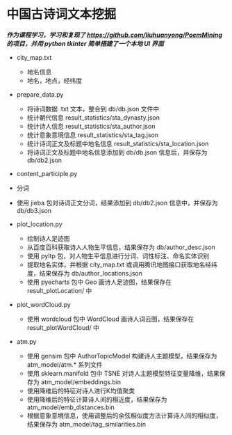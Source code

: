 # 中国古诗词文本挖掘

***作为课程学习，学习和复现了 https://github.com/liuhuanyong/PoemMining 的项目，并用 python tkinter 简单搭建了一个本地 UI 界面***

* city_map.txt
  * 地名信息
  * 地名，地点，经纬度
  
* prepare_data.py
  * 将诗词数据 .txt 文本，整合到 db/db.json 文件中
  * 统计朝代信息 result_statistics/sta_dynasty.json
  * 统计诗人信息 result_statistics/sta_author.json
  * 统计意象意境信息 result_statistics/sta_tag.json
  * 统计诗词正文及标题中地名信息 result_statistics/sta_location.json
  * 将诗词正文及标题中地名信息添加到 db/db.json 信息后，并保存为 db/db2.json
  
 * content_participle.py
  * 分词
  * 使用 jieba 包对诗词正文分词，结果添加到 db/db2.json 信息中，并保存为 db/db3.json	
  
* plot_location.py
  * 绘制诗人足迹图
  * 从百度百科获取诗人人物生平信息，结果保存为 db/author_desc.json
  * 使用 pyltp 包，对人物生平信息进行分词、词性标注、命名实体识别
  * 提取地名实体，并根据 city_map.txt 或调用腾讯地图接口获取地名经纬度，结果保存为 db/author_locations.json
  * 使用 pyecharts 包中 Geo 画诗人足迹图，结果保存在 result_plotLocation/ 中
  
* plot_wordCloud.py
  * 使用 wordcloud 包中 WordCloud 画诗人词云图，结果保存在 result_plotWordCloud/ 中
  
* atm.py
  * 使用 gensim 包中 AuthorTopicModel 构建诗人主题模型，结果保存为 atm_model/atm.* 系列文件
  * 使用 sklearn.manifold 包中 TSNE 对诗人主题模型特征变量降维，结果保存为 atm_model/embeddings.bin
  * 使用降维后的特征对诗人进行K均值聚类
  * 使用降维后的特征计算诗人间的相近度，结果保存为 atm_model/emb_distances.bin
  * 根据意象意境信息，使用调整后的余弦相似度方法计算诗人间的相似度，结果保存为 atm_model/tag_similarities.bin
  

  
